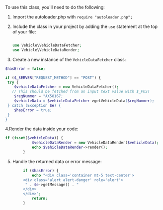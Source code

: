 To use this class, you'll need to do the following:

1.  Import the autoloader.php with `require "autoloader.php";`

2.  Include the class in your project by adding the `use` statement at the top of your file:

    ```php    

	use Vehicle\VehicleDataFetcher;
	use Vehicle\VehicleDataRender;

	```

3. Create a new instance of the `VehicleDataFetcher` class:

```php
$hasError = false;

if ($_SERVER["REQUEST_METHOD"] == "POST") {
 try {
 	$vehicleDataFetcher = new VehicleDataFetcher();
   // This should be fetched from an input text value with $_POST
 	$regNummer = "AX58167;
 	$vehicleData = $vehicleDataFetcher->getVehicleData($regNummer);
 } catch (Exception $e) {
 	$hasError = true;
 }
}
```

4.Render the data inside your code:

```php
if (isset($vehicleData)) {
 			$vehicleDataRender = new VehicleDataRender($vehicleData);
 			echo $vehicleDataRender->render();
 		}
```

5. Handle the returned data or error message:

```php 	
 		if ($hasError) {
 			echo "<div class='container mt-5 text-center'>
 		<div class='alert alert-danger' role='alert'>
 		 " . $e->getMessage() . "
 		</div>
 		</div>";
 			return;
 		}
 
```